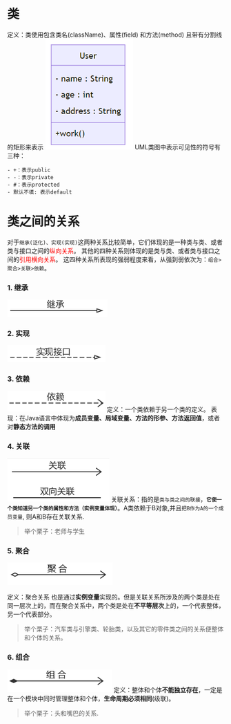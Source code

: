 # 类

定义：类使用包含类名(className)、属性(field) 和方法(method) 且带有分割线的矩形来表示
![134](attachments/Pasted%20image%2020240515235205.png)
UML类图中表示可见性的符号有三种：
``` text
- +：表示public
- -：表示private
- #：表示protected
- 默认不填: 表示default
```
# 类之间的关系
对于`继承(泛化)、实现(实现)`这两种关系比较简单，它们体现的是一种类与类、或者类与接口之间的<font color="#ff0000">纵向关系</font>。
其他的四种关系则体现的是类与类、或者类与接口之间的<font color="#ff0000">引用横向关系</font>。
这四种关系所表现的强弱程度来看，从强到弱依次为：`组合>聚合>关联>依赖`。

### 1. 继承 
![](attachments/Pasted%20image%2020240515224158.png)
### 2. 实现
![](attachments/Pasted%20image%2020240515224222.png)
### 3. 依赖
![](attachments/Pasted%20image%2020240515232315.png)
定义：一个类依赖于另一个类的定义。
表现：在Java语言中体现为**成员变量、局域变量、方法的形参、方法返回值**，或者对**静态方法的调用**
> 
### 4. 关联
![](attachments/Pasted%20image%2020240515232307.png)
关联关系：指的是`类与类之间的联接`，**`它使一个类知道另一个类的属性和方法（实例变量体现）`**。A类依赖于B对象,并且`把B作为A的一个成员变量`, 则A和B存在关联关系.
> 举个栗子：老师与学生 

### 5. 聚合

![](attachments/Pasted%20image%2020240515231759.png)

定义：聚合关系 也是通过**实例变量**实现的。但是关联关系所涉及的两个类是处在同一层次上的，而在聚合关系中，两个类是处在**不平等层次**上的，一个代表整体，另一个代表部分。
> 举个栗子：汽车类与引擎类、轮胎类，以及其它的零件类之间的关系便整体和个体的关系。
### 6. 组合
![](attachments/Pasted%20image%2020240515231748.png)
定义：整体和个体**不能独立存在**，一定是在一个模块中同时管理整体和个体，**生命周期必须相同**(级联)。
> 举个栗子：头和嘴巴的关系.
